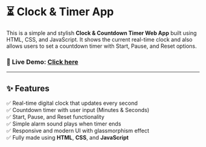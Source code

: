 # ⏳ Clock & Timer App

This is a simple and stylish **Clock & Countdown Timer Web App** built using HTML, CSS, and JavaScript. It shows the current real-time clock and also allows users to set a countdown timer with Start, Pause, and Reset options.

### 🔗 Live Demo: [Click here](https://clock-timer-app-eta.vercel.app/)


---

## ✨ Features

✅ Real-time digital clock that updates every second  
✅ Countdown timer with user input (Minutes & Seconds)  
✅ Start, Pause, and Reset functionality  
✅ Simple alarm sound plays when timer ends  
✅ Responsive and modern UI with glassmorphism effect  
✅ Fully made using **HTML**, **CSS**, and **JavaScript**


